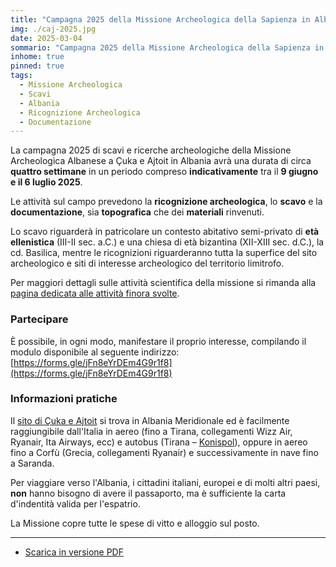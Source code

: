 ```yaml
---
title: "Campagna 2025 della Missione Archeologica della Sapienza in Albania"
img: ./caj-2025.jpg
date: 2025-03-04
sommario: "Campagna 2025 della Missione Archeologica della Sapienza in Albania"
inhome: true
pinned: true
tags:
  - Missione Archeologica
  - Scavi
  - Albania
  - Ricognizione Archeologica
  - Documentazione
---
```




La campagna 2025 di scavi e ricerche archeologiche della Missione Archeologica Albanese a Çuka e Ajtoit in Albania avrà una durata di circa **quattro settimane** in un periodo compreso **indicativamente** tra il **9 giugno e il 6 luglio 2025**.

Le attività sul campo prevedono la **ricognizione archeologica**, lo **scavo** e la **documentazione**, sia **topografica** che dei **materiali** rinvenuti.

Lo scavo riguarderà in patricolare un contesto abitativo semi-privato di **età ellenistica** (III-II sec. a.C.) e una chiesa di età bizantina (XII-XIII sec. d.C.), la cd. Basilica, mentre le ricognizioni riguarderanno tutta la superfice del sito archeologico e siti di interesse archeologico del territorio limitrofo.

Per maggiori dettagli sulle attività scientifica della missione si rimanda alla [pagina dedicata alle attività finora svolte](https://purl.org/lad/caj).

### Partecipare

È possibile, in ogni modo, manifestare il proprio interesse, compilando il modulo disponibile al seguente indirizzo: [https://forms.gle/jFn8eYrDEm4G9r1f8](https://forms.gle/jFn8eYrDEm4G9r1f8)

### Informazioni pratiche

Il [sito di Çuka e Ajtoit](https://maps.app.goo.gl/ViLNNFq9N9GethfL7) si trova in Albania Meridionale ed è facilmente raggiungibile dall'Italia in aereo (fino a Tirana, collegamenti Wizz Air, Ryanair, Ita Airways, ecc) e autobus (Tirana – [Konispol](https://maps.app.goo.gl/HQRXo2M3vQWiXGuC6)), oppure in aereo fino a Corfù (Grecia, collegamenti Ryanair) e successivamente in nave fino a Saranda.

Per viaggiare verso l'Albania, i cittadini italiani, europei e di molti altri paesi, **non** hanno bisogno di avere il passaporto, ma è sufficiente la carta d'indentità valida per l'espatrio.

La Missione copre tutte le spese di vitto e alloggio sul posto.

---

- [Scarica in versione PDF](./caj-2025-a4.pdf)

